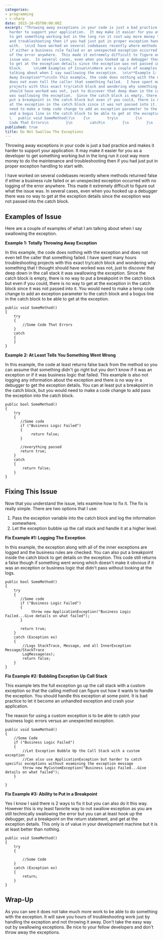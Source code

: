```yaml
---
categories:
- programming
- c-sharp
date: 2015-10-05T00:00:00Z
excerpt: "Throwing away exceptions in your code is just a bad practice and makes it
  harder to support your application.  It may make it easier for you as a developer
  to get something working but in the long run it cost way more money to do the maintenance
  and troubleshooting then if you had just put in proper exception handling to start
  with.  \n\nI have worked on several codebases recently where methods returned false
  if either a business rule failed or an unexpected exception occurred with no logging
  of the error anywhere.  This made it extremely difficult to figure out what the
  issue was.  In several cases, even when you hooked up a debugger there was no way
  to get at the exception details since the exception was not passed into the catch
  block.     \n\n## Examples of Issue\n\nHere are a couple of examples of what I am
  talking about when I say swallowing the exception.  \n\n**Example 1: Totally Throwing
  Away Exception**\n\nIn this example, the code does nothing with the exception and
  does not even tell the caller that something failed.  I have spent many hours troubleshooting
  projects with this exact try/catch block and wondering why something that I thought
  should have worked was not, just to discover that deep down in the call stack it
  was swallowing the exception.  Since the catch block is empty, there is no way to
  put a breakpoint in the catch block but even if you could, there is no way to get
  at the exception in the catch block since it was not passed into it.  You would
  need to make a temp code change to add an exception parameter to the catch block
  and a bogus line in the catch block to be able to get at the exception.  \n    \n
  \   public void SomeMethod()\n    {\n        try\n        {\n            //Some
  Code That Errors\n        }\n        catch\n        {\n        }\n    }\n"
published: true
title: Do Not Swallow The Exceptions
---
```


Throwing away exceptions in your code is just a bad practice and makes it harder to support your application.  It may make it easier for you as a developer to get something working but in the long run it cost way more money to do the maintenance and troubleshooting then if you had just put in proper exception handling to start with.  

I have worked on several codebases recently where methods returned false if either a business rule failed or an unexpected exception occurred with no logging of the error anywhere.  This made it extremely difficult to figure out what the issue was.  In several cases, even when you hooked up a debugger there was no way to get at the exception details since the exception was not passed into the catch block.     

## Examples of Issue

Here are a couple of examples of what I am talking about when I say swallowing the exception.  

**Example 1: Totally Throwing Away Exception**

In this example, the code does nothing with the exception and does not even tell the caller that something failed.  I have spent many hours troubleshooting projects with this exact try/catch block and wondering why something that I thought should have worked was not, just to discover that deep down in the call stack it was swallowing the exception.  Since the catch block is empty, there is no way to put a breakpoint in the catch block but even if you could, there is no way to get at the exception in the catch block since it was not passed into it.  You would need to make a temp code change to add an exception parameter to the catch block and a bogus line in the catch block to be able to get at the exception.  
    
    public void SomeMethod()
    {
        try
        {
            //Some Code That Errors
        }
        catch
        {
        }
    }

**Example 2: At Least Tells You Something Went Wrong**

In this example, the code at least returns false back from the method so you can assume that something didn't go right but you don't know if it was an exception or if it was business logic that failed.  This example is also not logging any information about the exception and there is no way in a debugger to get the exception details.  You can at least put a breakpoint in the catch block, but you would need to make a code change to add pass the exception into the catch block.  

    public bool SomeMethod()
    {
        try
        {
           //Some code
           if ("Business Logic Failed")
           {
                return false;   
           }
           
           //everything passed
           return true;  
        }
        catch 
        {
            return false;    
        }    
    }
    
## Fixing This Issue

Now that you understand the issue, lets examine how to fix it.  The fix is really simple.  There are two options that I use:

1. Pass the exception variable into the catch block and log the information somewhere.
1. Let the exception bubble up the call stack and handle it at a higher level.  

**Fix Example #1: Logging The Exception**

In this example, the exception along with all of the inner exceptions are logged and the business rules are checked.  You can also put a breakpoint inside the catch block to get details on the exception.  This code still returns a false though if something went wrong which doesn't make it obvious if it was an exception or business logic that didn't pass without looking at the logs.    

    public bool SomeMethod()
    {
        try
        {
           //Some code
           if ("Business Logic Failed")
           {
                throw new ApplicationException("Business Logic Failed...Give details on what failed");  
           }
           
           return true;  
        }  
        catch (Exception ex)
        {
            //Logs StackTrace, Message, and all InnerException Message/StackTrace
            LogMessage(ex);   
            return false;
        }
    }
    
**Fix Example #2: Bubbling Exception Up Call Stack**

This example lets the full exception go up the call stack with a custom exception so that the calling method can figure out how it wants to handle the exception.  You should handle this exception at some point.  It is bad practice to let it become an unhandled exception and crash your application.

The reason for using a custom exception is to be able to catch your business logic errors versus an unexpected exception.  

    public void SomeMethod()
    {
        //Some Code        
        if ("Business Logic Failed")
        {
            //Let Exception Bubble Up the Call Stack with a custom exception
            //Can also use ApplicationException but harder to catch specific exceptions without examining the exception message
            throw new MyCustomException("Business Logic Failed...Give details on what failed");  
        }
            
    }    

    
**Fix Example #3: Ability to Put in a Breakpoint**

Yes I know I said there is 2 ways to fix it but you can also do it this way.  However this is my least favorite way to not swallow exception as you are still technically swallowing the error but you can at least hook up the debugger, put a breakpoint on the return statement, and get at the exception details.  This only is of value in your development machine but it is at least better than nothing.  

    public void SomeMethod()
    {
        try
        {
            
            //Some Code    
        }   
        catch (Exception ex)
        {
            return;
        }    
    }    
    
    
## Wrap-Up

As you can see it does not take much more work to be able to do something with the exception.  It will save you hours of troubleshooting work just by handling the exception and not throwing it away.  Don't take the easy way out by swallowing exceptions.  Be nice to your fellow developers and don't throw away the exceptions.       
